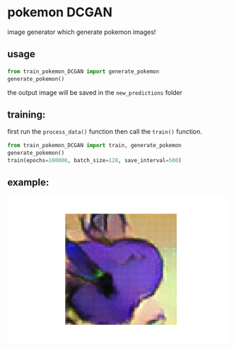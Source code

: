 # pokemon DCGAN

image generator which generate pokemon images!


## usage
```python
from train_pokemon_DCGAN import generate_pokemon
generate_pokemon()
```
the output image will be saved in the `new_predictions` folder


## training:
first run the `process_data()` function
then call the `train()` function. 
```python
from train_pokemon_DCGAN import train, generate_pokemon
generate_pokemon()
train(epochs=100000, batch_size=128, save_interval=500)
```
## example:
<p align="left">
  <img width="500" src="https://github.com/matan-chan/pokemon_DCGAN/blob/main/examples/example1.png?raw=true">
</p>


